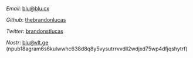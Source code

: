 *Email*: blu@blu.cx

*Github*: [thebrandonlucas](https://github.com/thebrandonlucas)

*Twitter*: [brandonstlucas](https://x.com/brandonstlucas)

*Nostr*: [blu@vlt.ge](https://primal.net/p/npub18agram6s6kulwwhc638d8q8y5vysutrrvvdll2wdjxd75wp4dfjqshytrf) (npub18agram6s6kulwwhc638d8q8y5vysutrrvvdll2wdjxd75wp4dfjqshytrf)

